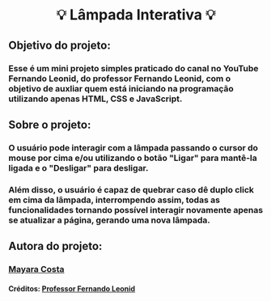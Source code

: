 # <h1 align= "center">💡 Lâmpada Interativa 💡

## Objetivo do projeto:
### Esse é um mini projeto simples praticado do canal no YouTube Fernando Leonid, do professor Fernando Leonid, com o objetivo de auxliar quem está iniciando na programação utilizando apenas HTML, CSS e JavaScript.

## Sobre o projeto:
### O usuário pode interagir com a lâmpada passando o cursor do mouse por cima e/ou utilizando o botão "Ligar" para mantê-la ligada e o "Desligar" para desligar. 
### Além disso, o usuário é capaz de quebrar caso dê duplo click em cima da lâmpada, interrompendo assim, todas as funcionalidades tornando possível interagir novamente apenas se atualizar a página, gerando uma nova lâmpada.

## Autora do projeto:
### [Mayara Costa](https://github.com/c-myr)
#### Créditos: [Professor Fernando Leonid](https://www.youtube.com/watch?v=4r0zOW9Zn-Y&ab_channel=FernandoLeonid)


